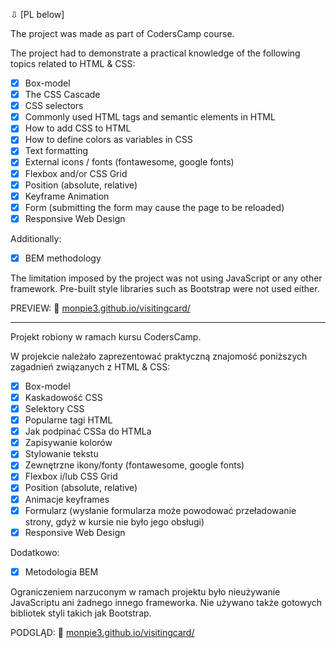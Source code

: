 &#8681; [PL below]

The project was made as part of CodersCamp course.

The project had to demonstrate a practical knowledge of the following topics related to HTML & CSS:
- [x] Box-model
- [x] The CSS Cascade
- [x] CSS selectors
- [x] Commonly used HTML tags and semantic elements in HTML
- [x] How to add CSS to HTML
- [x] How to define colors as variables in CSS
- [x] Text formatting
- [x] External icons / fonts (fontawesome, google fonts)
- [x] Flexbox and/or CSS Grid
- [x] Position (absolute, relative)
- [x] Keyframe Animation
- [x] Form (submitting the form may cause the page to be reloaded)
- [x] Responsive Web Design

Additionally:
- [x] BEM methodology

The limitation imposed by the project was not using JavaScript or any other framework. Pre-built style libraries such as Bootstrap were not used either.

PREVIEW:
🔗 [monpie3.github.io/visitingcard/](https://monpie3.github.io/visitingcard/)
__________


Projekt robiony w ramach kursu CodersCamp.

W projekcie należało zaprezentować praktyczną znajomość poniższych zagadnień związanych z HTML & CSS:
- [x] Box-model
- [x] Kaskadowość CSS
- [x] Selektory CSS
- [x] Popularne tagi HTML
- [x] Jak podpinać CSSa do HTMLa
- [x] Zapisywanie kolorów
- [x] Stylowanie tekstu
- [x] Zewnętrzne ikony/fonty (fontawesome, google fonts)
- [x] Flexbox i/lub CSS Grid
- [x] Position (absolute, relative)
- [x] Animacje keyframes
- [x] Formularz (wysłanie formularza może powodować przeładowanie strony, gdyż w kursie nie było jego obsługi)
- [x] Responsive Web Design

Dodatkowo:
- [x] Metodologia BEM

Ograniczeniem narzuconym w ramach projektu było nieużywanie JavaScriptu ani żadnego innego frameworka. Nie używano także gotowych bibliotek styli takich jak Bootstrap.

PODGLĄD:
🔗 [monpie3.github.io/visitingcard/](https://monpie3.github.io/visitingcard/)
